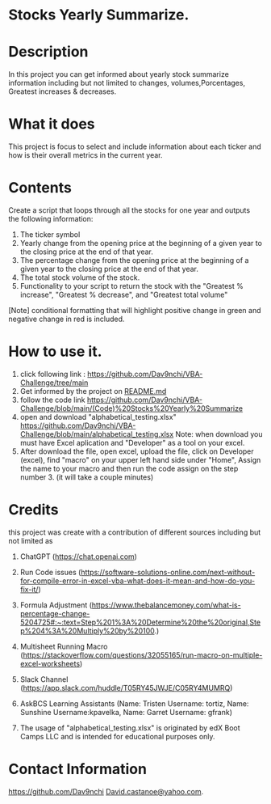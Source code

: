 # Stocks Yearly Summarize.

# Description 
In this project you can get informed about yearly stock summarize information including but not limited to changes, volumes,Porcentages, Greatest increases & decreases.

# What it does
This project is focus to select and include information about each ticker and how is their overall metrics in the current year.

# Contents
Create a script that loops through all the stocks for one year and outputs the following information:
1. The ticker symbol
2. Yearly change from the opening price at the beginning of a given year to the closing price at the end of that year.
3. The percentage change from the opening price at the beginning of a given year to the closing price at the end of that year.
4. The total stock volume of the stock.
5. Functionality to your script to return the stock with the "Greatest % increase", "Greatest % decrease", and "Greatest total volume"

[Note]
conditional formatting that will highlight positive change in green and negative change in red is included.

# How to use it.
1. click following link : https://github.com/Dav9nchi/VBA-Challenge/tree/main
2. Get informed by the project on [README.md](https://github.com/Dav9nchi/VBA-Challenge/blob/main/README.md)
3. follow the code link https://github.com/Dav9nchi/VBA-Challenge/blob/main/(Code)%20Stocks%20Yearly%20Summarize
4. open and download "alphabetical_testing.xlsx" https://github.com/Dav9nchi/VBA-Challenge/blob/main/alphabetical_testing.xlsx
     Note: when download you must have Excel aplication and "Developer" as a tool on your excel.
5. After download the file, open excel, upload the file, click on Developer (excel), find "macro" on your upper left hand side under "Home", Assign the name to your macro and then run the code assign on the step number 3. (it will take a couple minutes)

# Credits
this project was create with a contribution of different sources including but not limited as 
1. ChatGPT (https://chat.openai.com)
   
2. Run Code issues (https://software-solutions-online.com/next-without-for-compile-error-in-excel-vba-what-does-it-mean-and-how-do-you-fix-it/)
   
3. Formula Adjustment (https://www.thebalancemoney.com/what-is-percentage-change-5204725#:~:text=Step%201%3A%20Determine%20the%20original,Step%204%3A%20Multiply%20by%20100.)

4. Multisheet Running Macro (https://stackoverflow.com/questions/32055165/run-macro-on-multiple-excel-worksheets)

5. Slack Channel (https://app.slack.com/huddle/T05RY45JWJE/C05RY4MUMRQ)

6. AskBCS Learning Assistants (Name: Tristen Username: tortiz, Name: Sunshine Username:kpavelka, Name: Garret Username: gfrank)

7. The usage of "alphabetical_testing.xlsx" is originated by edX Boot Camps LLC and is intended for educational purposes only.

# Contact Information
https://github.com/Dav9nchi
David.castanoe@yahoo.com.
